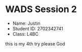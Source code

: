 # WADS Session 2

- Name: Justin
- Student ID: 2702342741
- Class: L4BC

this is my 4th try please God